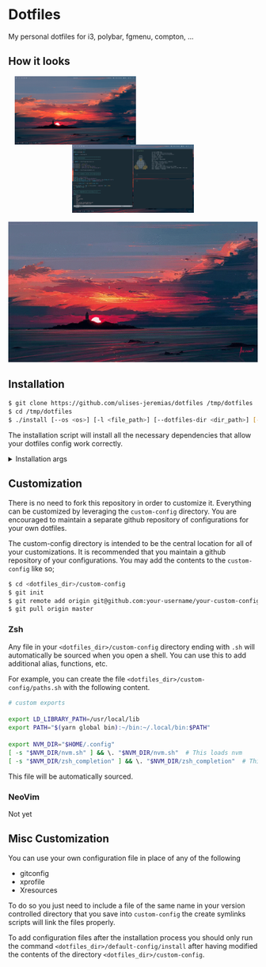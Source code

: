 # Dotfiles

My personal dotfiles for i3, polybar, fgmenu, compton, ...

## How it looks

<center>

<img src="./static/screen.png" align="left" width="48.75%" style="margin-left: 2.5%; margin-right: 5%" />

<img src="./static/nvim&termite.png" width="48.75%" />

<img src="./static/demo.gif" width="100%" style="margin-top: 15px;" />

</center>

## Installation

```sh
$ git clone https://github.com/ulises-jeremias/dotfiles /tmp/dotfiles
$ cd /tmp/dotfiles
$ ./install [--os <os>] [-l <file_path>] [--dotfiles-dir <dir_path>] [--no-deps]
```

The installation script will install all the necessary dependencies that allow your dotfiles config work correctly.

<details><summary>Installation args</summary>

- `<os> = common | arch-linux | debian | ...` where common is supposed to work correctly with any linux distro. `common` is set as default value for this flag.
- `<file_path>` is `/tmp/install_progress_log_$(date +'%m-%d-%y_%H:%M:%S').txt` as default.
- `<dir_path>` is `~/dotfiles` as default.

</details>

## Customization

There is no need to fork this repository in order to customize it. Everything can be customized by leveraging the `custom-config` directory. You are encouraged to maintain a separate github repository of configurations for your own dotfiles.

The custom-config directory is intended to be the central location for all of your customizations. It is recommended that you maintain a github repository of your configurations. You may add the contents to the `custom-config` like so;

```sh
$ cd <dotfiles_dir>/custom-config
$ git init
$ git remote add origin git@github.com:your-username/your-custom-config-repo.git
$ git pull origin master
```

### Zsh

Any file in your `<dotfiles_dir>/custom-config` directory ending with `.sh` will automatically be sourced when you open a shell. You can use this to add additional alias, functions, etc.

For example, you can create the file `<dotfiles_dir>/custom-config/paths.sh` with the following content.

```sh
# custom exports

export LD_LIBRARY_PATH=/usr/local/lib
export PATH="$(yarn global bin):~/bin:~/.local/bin:$PATH"

export NVM_DIR="$HOME/.config"
[ -s "$NVM_DIR/nvm.sh" ] && \. "$NVM_DIR/nvm.sh"  # This loads nvm
[ -s "$NVM_DIR/zsh_completion" ] && \. "$NVM_DIR/zsh_completion"  # This loads nvm zsh_completion
```

This file will be automatically sourced.

### NeoVim

Not yet

## Misc Customization

You can use your own configuration file in place of any of the following

- gitconfig
- xprofile
- Xresources

To do so you just need to include a file of the same name in your version controlled directory that you save into `custom-config` the create symlinks scripts will link the files properly.

To add configuration files after the installation process you should only run the command `<dotfiles_dir>/default-config/install` after having modified the contents of the directory `<dotfiles_dir>/custom-config`.
